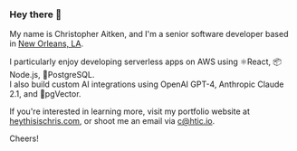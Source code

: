 ### Hey there 👋 
My name is Christopher Aitken, and I'm a senior software developer based in [New Orleans, LA](https://en.wikipedia.org/wiki/New_Orleans).  

I particularly enjoy developing serverless apps on AWS using ⚛️React, 📦Node.js, 🐘PostgreSQL.  
I also build custom AI integrations using OpenAI GPT-4, Anthropic Claude 2.1, and 📐pgVector.  

If you're interested in learning more, visit my portfolio website at [heythisischris.com](https://heythisischris.com), or shoot me an email via [c@htic.io](mailto:c@htic.io).

Cheers!
